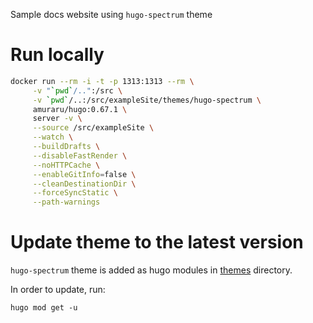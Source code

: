 <!--/*
     *
     * Copyright 2020 Adobe
     * All Rights Reserved.
     *
     * NOTICE: Adobe permits you to use, modify, and distribute this file in
     * accordance with the terms of the Adobe license agreement accompanying
     * it. If you have received this file from a source other than Adobe,
     * then your use, modification, or distribution of it requires the prior
     * written permission of Adobe.
     *
     */-->
Sample docs website using `hugo-spectrum` theme

# Run locally

```sh
docker run --rm -i -t -p 1313:1313 --rm \
     -v "`pwd`/..":/src \
     -v `pwd`/..:/src/exampleSite/themes/hugo-spectrum \
     amuraru/hugo:0.67.1 \
     server -v \
     --source /src/exampleSite \
     --watch \
     --buildDrafts \
     --disableFastRender \
     --noHTTPCache \
     --enableGitInfo=false \
     --cleanDestinationDir \
     --forceSyncStatic \
     --path-warnings
```
# Update theme to the latest version

`hugo-spectrum` theme is added as hugo modules in [themes](themes) directory.

In order to update, run:
```
hugo mod get -u
```
